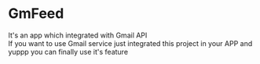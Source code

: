 # GmFeed
It's an app which integrated with Gmail API  
If you want to use Gmail service just integrated this project in your APP and yuppp you can finally use it's feature
